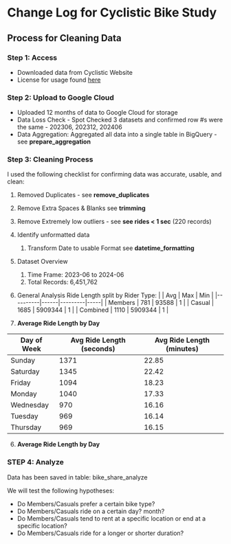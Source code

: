 # Change Log for Cyclistic Bike Study

## Process for Cleaning Data

### Step 1: Access

* Downloaded data from Cyclistic Website
* License for usage found [here](https://divvybikes.com/data-license-agreement)

### Step 2: Upload to Google Cloud

* Uploaded 12 months of data to Google Cloud for storage
* Data Loss Check - Spot Checked 3 datasets and confirmed row #s were the same - 202306, 202312, 202406
* Data Aggregation: Aggregated all data into a single table in BigQuery - see **prepare_aggregation**

### Step 3: Cleaning Process
I used the following checklist for confirming data was accurate, usable, and clean:

1. Removed Duplicates - see **remove_duplicates**
2. Remove Extra Spaces & Blanks see **trimming**
3. Remove Extremely low outliers - see **see rides < 1 sec** (220 records)
4. Identify unformatted data
    1. Transform Date to usable Format see **datetime_formatting**
5. Dataset Overview
    1. Time Frame: 2023-06 to 2024-06
    2. Total Records: 6,451,762
6. General Analysis
   Ride Length split by Rider Type:
|          | Avg  | Max     | Min |
|----------|------|---------|-----|
| Members  | 781  | 93588   | 1   |
| Casual   | 1685 | 5909344 | 1   |
| Combined | 1110 | 5909344 | 1   |

7. **Average Ride Length by Day**

 | Day of Week | Avg Ride Length (seconds) | Avg Ride Length (minutes) |
|-------------|---------------------------|---------------------------|
| Sunday      |                      1371 | 22.85                     |
| Saturday    |                      1345 | 22.42                     |
| Friday      |                      1094 | 18.23                     |
| Monday      |                      1040 | 17.33                     |
| Wednesday   |                       970 | 16.16                     |
| Tuesday     |                       969 | 16.14                     |
| Thursday    |                       969 | 16.15                     |

6. **Average Ride Length by Day**

### STEP 4: Analyze

Data has been saved in table: bike_share_analyze

We will test the following hypotheses:

- Do Members/Casuals prefer a certain bike type?
- Do Members/Casuals ride on a certain day? month?
- Do Members/Casuals tend to rent at a specific location or end at a specific location?
- Do Members/Casuals ride for a longer or shorter duration? 

